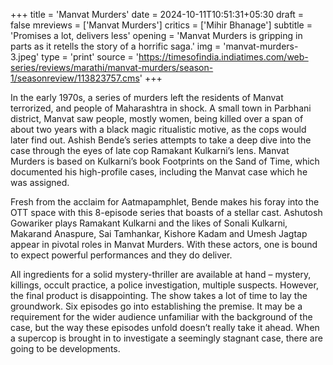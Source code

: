 +++
title = 'Manvat Murders'
date = 2024-10-11T10:51:31+05:30
draft = false
mreviews = ['Manvat Murders']
critics = ['Mihir Bhanage']
subtitle = 'Promises a lot, delivers less'
opening = 'Manvat Murders is gripping in parts as it retells the story of a horrific saga.'
img = 'manvat-murders-3.jpeg'
type = 'print'
source = 'https://timesofindia.indiatimes.com/web-series/reviews/marathi/manvat-murders/season-1/seasonreview/113823757.cms'
+++

In the early 1970s, a series of murders left the residents of Manvat terrorized, and people of Maharashtra in shock. A small town in Parbhani district, Manvat saw people, mostly women, being killed over a span of about two years with a black magic ritualistic motive, as the cops would later find out. Ashish Bende’s series attempts to take a deep dive into the case through the eyes of late cop Ramakant Kulkarni’s lens. Manvat Murders is based on Kulkarni’s book Footprints on the Sand of Time, which documented his high-profile cases, including the Manvat case which he was assigned.

Fresh from the acclaim for Aatmapamphlet, Bende makes his foray into the OTT space with this 8-episode series that boasts of a stellar cast. Ashutosh Gowariker plays Ramakant Kulkarni and the likes of Sonali Kulkarni, Makarand Anaspure, Sai Tamhankar, Kishore Kadam and Umesh Jagtap appear in pivotal roles in Manvat Murders. With these actors, one is bound to expect powerful performances and they do deliver.

All ingredients for a solid mystery-thriller are available at hand – mystery, killings, occult practice, a police investigation, multiple suspects. However, the final product is disappointing. The show takes a lot of time to lay the groundwork. Six episodes go into establishing the premise. It may be a requirement for the wider audience unfamiliar with the background of the case, but the way these episodes unfold doesn’t really take it ahead. When a supercop is brought in to investigate a seemingly stagnant case, there are going to be developments.

